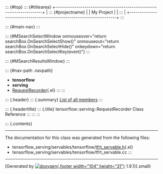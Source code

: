 ::: {#top}
::: {#titlearea}
+-----------------------------------------------------------------------+
| ::: {#projectname}                                                    |
| My Project                                                            |
| :::                                                                   |
+-----------------------------------------------------------------------+
:::

::: {#main-nav}
:::

::: {#MSearchSelectWindow onmouseover="return searchBox.OnSearchSelectShow()" onmouseout="return searchBox.OnSearchSelectHide()" onkeydown="return searchBox.OnSearchSelectKey(event)"}
:::

::: {#MSearchResultsWindow}
:::

::: {#nav-path .navpath}
-   **tensorflow**
-   **serving**
-   [RequestRecorder](classtensorflow_1_1serving_1_1RequestRecorder.html){.el}
:::
:::

::: {.header}
::: {.summary}
[List of all
members](classtensorflow_1_1serving_1_1RequestRecorder-members.html)
:::

::: {.headertitle}
::: {.title}
tensorflow::serving::RequestRecorder Class Reference
:::
:::
:::

::: {.contents}

------------------------------------------------------------------------

The documentation for this class was generated from the following files:

-   tensorflow\_serving/servables/tensorflow/[tfrt\_servable.h](tfrt__servable_8h_source.html){.el}
-   tensorflow\_serving/servables/tensorflow/tfrt\_servable.cc
:::

------------------------------------------------------------------------

[Generated by [![doxygen](doxygen.svg){.footer width="104"
height="31"}](https://www.doxygen.org/index.html) 1.9.1]{.small}
